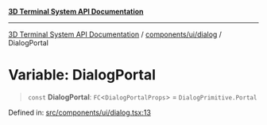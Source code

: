 [**3D Terminal System API Documentation**](../../../../README.md)

***

[3D Terminal System API Documentation](../../../../README.md) / [components/ui/dialog](../README.md) / DialogPortal

# Variable: DialogPortal

> `const` **DialogPortal**: `FC`\<`DialogPortalProps`\> = `DialogPrimitive.Portal`

Defined in: [src/components/ui/dialog.tsx:13](https://github.com/Dicommunitas/ThreeJS_Terminal_3D/blob/1e74b7c848780edcc8caac62c0023b31b5be34f5/src/components/ui/dialog.tsx#L13)
